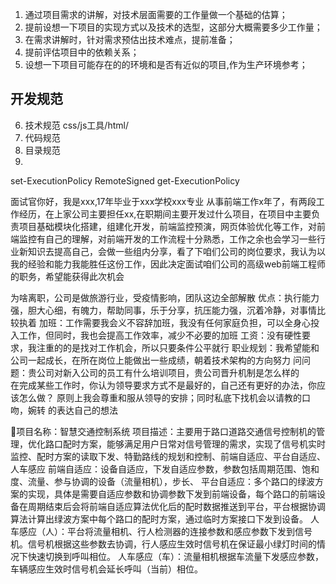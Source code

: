 1. 通过项目需求的讲解，对技术层面需要的工作量做一个基础的估算；
2. 提前设想一下项目的实现方式以及技术的选型，这部分大概需要多少工作量；
3. 在需求讲解时，针对需求预估出技术难点，提前准备；
4. 提前评估项目中的依赖关系；
5. 设想一下项目可能存在的的环境和是否有近似的项目,作为生产环境参考；

## 开发规范
6. 技术规范 css/js工具/html/
7. 代码规范
8. 目录规范
9. 




set-ExecutionPolicy RemoteSigned
get-ExecutionPolicy

面试官你好，我是xxx,17年毕业于xxx学校xxx专业  从事前端工作x年了，有两段工作经历，在上家公司主要担任xx,在职期间主要开发过什么项目，在项目中主要负责项目基础模块化搭建，组建化开发，前端监控预演，网页体验优化等工作，对前端监控有自己的理解，对前端开发的工作流程十分熟悉，工作之余也会学习一些行业新知识去提高自己，会做一些组内分享，看了下咱们公司的岗位要求，我认为以我的经验和能力我能胜任这份工作，因此决定面试咱们公司的高级web前端工程师的职务，希望能获得此次机会

为啥离职，公司是做旅游行业，受疫情影响，团队这边全部解散
优点：执行能力强，胆大心细，有魄力，帮助同事，乐于分享，抗压能力强，沉着冷静，对事情比较执着
加班：工作需要我会义不容辞加班，我没有任何家庭负担，可以全身心投入工作，但同时，我也会提高工作效率，减少不必要的加班
工资：没有硬性要求，我注重的的是找对工作机会，所以只要条件公平就行
职业规划：我希望能和公司一起成长，在所在岗位上能做出一些成绩，朝着技术架构的方向努力
问问题：贵公司对新入公司的员工有什么培训项目，贵公司晋升机制是怎么样的              
在完成某些工作时，你认为领导要求方式不是最好的，自己还有更好的办法，你应该怎么做？ 原则上我会尊重和服从领导的安排；同时私底下找机会以请教的口吻，婉转
的表达自己的想法


项目名称：智慧交通控制系统
项目描述：主要用于路口道路交通信号控制机的管理，优化路口配时方案，能够满足用户日常对信号管理的需求，实现了信号机实时监控、配时方案的读取下发、特勤路线的规划和控制、前端自适应、平台自适应、人车感应
前端自适应：设备自适应，下发自适应参数，参数包括周期范围、饱和度、流量、参与协调的设备（流量相机），步长、
平台自适应：多个路口的绿波方案的实现，具体是需要自适应参数和协调参数下发到前端设备，每个路口的前端设备在周期结束后会将前端自适应算法优化后的配时数据推送到平台，平台根据协调算法计算出绿波方案中每个路口的配时方案，通过临时方案接口下发到设备。
人车感应（人）：平台将流量相机、行人检测器的连接参数和感应参数下发到信号机。信号机根据这些参数去协调，行人感应生效时信号机在保证最小绿灯时间的情况下快速切换到呼叫相位。
人车感应（车）：流量相机根据车流量下发感应参数，车辆感应生效时信号机会延长呼叫（当前）相位。
